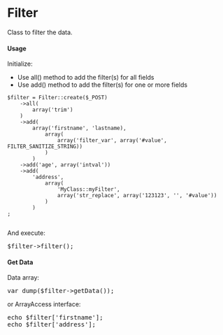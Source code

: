 # Filter

Class to filter the data.


#### Usage

Initialize:

+ Use all() method to add the filter(s) for all fields
+ Use add() method to add the filter(s) for one or more fields

<pre><code>$filter = Filter::create($_POST)
	->all(
		array('trim')
	)
	->add(
		array('firstname', 'lastname),
			array(
				array('filter_var', array('#value', FILTER_SANITIZE_STRING))
			)
		)
	->add('age', array('intval'))
	->add(
		'address',
			array(
				'MyClass::myFilter',
				array('str_replace', array('123123', '', '#value'))
			)
		)
;

</pre></code>

And execute:
<pre>
$filter->filter();
</pre>


#### Get Data

Data array:
<pre>
var_dump($filter->getData());
</pre>

or ArrayAccess interface:
<pre>
echo $filter['firstname'];
echo $filter['address'];
</pre>

